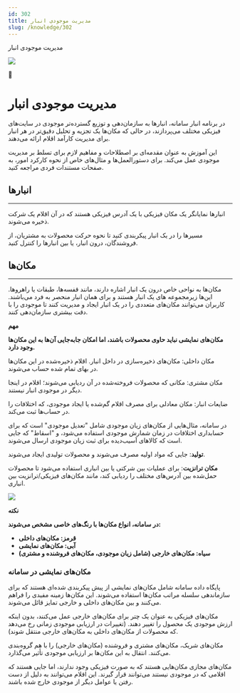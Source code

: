 ```yaml
---
id: 302
title: مدیریت موجودی انبار
slug: /knowledge/302
---
```



 

مدیریت موجودی انبار

 

![](https://odoofarsi.com/web/image/4273?access_token=758ed00a-51be-44b6-a98e-ee34230ae391)

📖

# مدیریت موجودی انبار

در برنامه انبار سامانه، انبارها به سازمان‌دهی و توزیع گسترده‌تر موجودی در سایت‌های فیزیکی مختلف می‌پردازند، در حالی که مکان‌ها یک تجزیه و تحلیل دقیق‌تر در هر انبار برای مدیریت کارآمد اقلام ارائه می‌دهند.

این آموزش به عنوان مقدمه‌ای بر اصطلاحات و مفاهیم لازم برای تسلط بر مدیریت موجودی عمل می‌کند. برای دستورالعمل‌ها و مثال‌های خاص از نحوه کارکرد امور، به صفحات مستندات فردی مراجعه کنید.

## **انبارها**

---

انبارها نمایانگر یک مکان فیزیکی با یک آدرس فیزیکی هستند که در آن اقلام یک شرکت ذخیره می‌شوند.

مسیرها را در یک انبار پیکربندی کنید تا نحوه حرکت محصولات به مشتریان، از فروشندگان، درون انبار، یا بین انبارها را کنترل کنید.

## **مکان‌ها**

---

مکان‌ها به نواحی خاص درون یک انبار اشاره دارند، مانند قفسه‌ها، طبقات یا راهروها. این‌ها زیرمجموعه‌ های یک انبار هستند و برای همان انبار منحصر به فرد می‌باشند. کاربران می‌توانند مکان‌های متعددی را در یک انبار ایجاد و مدیریت کنند تا موجودی را با دقت بیشتری سازمان‌دهی کنند.

**مهم**

**مکان‌های نمایشی نباید حاوی محصولات باشند، اما امکان جابه‌جایی آن‌ها به این مکان‌ها وجود دارد.**

مکان داخلی: مکان‌های ذخیره‌سازی در داخل انبار. اقلام ذخیره‌شده در این مکان‌ها در بهای تمام شده حساب می‌شوند.

مکان مشتری: مکانی که محصولات فروخته‌شده در آن ردیابی می‌شوند؛ اقلام در اینجا دیگر در موجودی انبار نیستند.

ضایعات انبار: مکان معادلی برای مصرف اقلام گم‌شده یا ایجاد موجودی، که اختلافات را در حساب‌ها ثبت می‌کند.

در سامانه، مثال‌هایی از مکان‌های زیان موجودی شامل "تعدیل موجودی" است که برای حسابداری اختلافات در زمان شمارش موجودی استفاده می‌شود، و "اسقاط" که جایی است که کالاهای آسیب‌دیده برای ثبت زیان موجودی ارسال می‌شوند.

**تولید**: جایی که مواد اولیه مصرف می‌شوند و محصولات تولیدی ایجاد می‌شوند.

**مکان ترانزیت**: برای عملیات بین شرکتی یا بین انباری استفاده می‌شود تا محصولات حمل‌شده بین آدرس‌های مختلف را ردیابی کند، مانند مکان‌های فیزیکی/ترانزیت بین انباری.

![](https://odoofarsi.com/web/image/6125-4e2aa838/image.png?access_token=093e5037-9a4a-4042-aa73-eae25cc00fff)

**نکته**

**در سامانه، انواع مکان‌ها با رنگ‌های خاصی مشخص می‌شوند:**

* **قرمز: مکان‌های داخلی**
* **آبی: مکان‌های نمایشی**
* **سیاه: مکان‌های خارجی (شامل زیان موجودی، مکان‌های فروشنده و مشتری)**

### **مکان‌های نمایشی در سامانه**

پایگاه‌ داده سامانه شامل مکان‌های نمایشی از پیش پیکربندی شده‌ای هستند که برای سازماندهی سلسله مراتب مکان‌ها استفاده می‌شوند. این مکان‌ها زمینه مفیدی را فراهم می‌کنند و بین مکان‌های داخلی و خارجی تمایز قائل می‌شوند.

مکان‌های فیزیکی به عنوان یک چتر برای مکان‌های خارجی عمل می‌کنند، بدون اینکه ارزش موجودی یک محصول را تغییر دهند. (تغییرات در ارزیابی موجودی زمانی رخ می‌دهد که محصولات از مکان‌های داخلی به مکان‌های خارجی منتقل شوند).

مکان‌های شریک، مکان‌های مشتری و فروشنده (مکان‌های خارجی) را با هم گروه‌بندی می‌کنند. انتقال به این مکان‌ها بر ارزیابی موجودی تأثیر می‌گذارد.

مکان‌های مجازی مکان‌هایی هستند که به صورت فیزیکی وجود ندارند، اما جایی هستند که اقلامی که در موجودی نیستند می‌توانند قرار گیرند. این اقلام می‌توانند به دلیل از دست رفتن یا عوامل دیگر از موجودی خارج شده باشند.